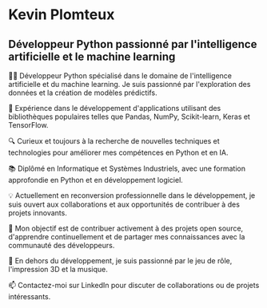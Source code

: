 # Kevin Plomteux
## Développeur Python passionné par l'intelligence artificielle et le machine learning

👨‍💻 Développeur Python spécialisé dans le domaine de l'intelligence artificielle et du machine learning. Je suis passionné par l'exploration des données et la création de modèles prédictifs.

🚀 Expérience dans le développement d'applications utilisant des bibliothèques populaires telles que Pandas, NumPy, Scikit-learn, Keras et TensorFlow.

🔍 Curieux et toujours à la recherche de nouvelles techniques et technologies pour améliorer mes compétences en Python et en IA.

📚 Diplômé en Informatique et Systèmes Industriels, avec une formation approfondie en Python et en développement logiciel.

💡 Actuellement en reconversion professionnelle dans le développement, je suis ouvert aux collaborations et aux opportunités de contribuer à des projets innovants.

🎯 Mon objectif est de contribuer activement à des projets open source, d'apprendre continuellement et de partager mes connaissances avec la communauté des développeurs.

🎲 En dehors du développement, je suis passionné par le jeu de rôle, l'impression 3D et la musique.

📫 Contactez-moi sur LinkedIn pour discuter de collaborations ou de projets intéressants.
